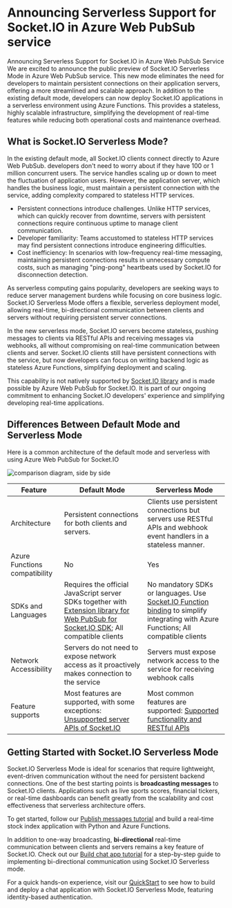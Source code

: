 # Announcing Serverless Support for Socket.IO in Azure Web PubSub service

Announcing Serverless Support for Socket.IO in Azure Web PubSub Service
We are excited to announce the public preview of Socket.IO Serverless Mode in Azure Web PubSub service. This new mode eliminates the need for developers to maintain persistent connections on their application servers, offering a more streamlined and scalable approach. In addition to the existing default mode, developers can now deploy Socket.IO applications in a serverless environment using Azure Functions. This provides a stateless, highly scalable infrastructure, simplifying the development of real-time features while reducing both operational costs and maintenance overhead.

## What is Socket.IO Serverless Mode?

In the existing default mode, all Socket.IO clients connect directly to Azure Web PubSub. developers don't need to worry about if they have 100 or 1 million concurrent users. The service handles scaling up or down to meet the fluctuation of application users. However, the application server, which handles the business logic, must maintain a persistent connection with the service, adding complexity compared to stateless HTTP services.

- Persistent connections introduce challenges. Unlike HTTP services, which can quickly recover from downtime, servers with persistent connections require continuous uptime to manage client communication.
- Developer familiarity: Teams accustomed to stateless HTTP services may find persistent connections introduce engineering difficulties.
- Cost inefficiency: In scenarios with low-frequency real-time messaging, maintaining persistent connections results in unnecessary compute costs, such as managing "ping-pong" heartbeats used by Socket.IO for disconnection detection.

As serverless computing gains popularity, developers are seeking ways to reduce server management burdens while focusing on core business logic. Socket.IO Serverless Mode offers a flexible, serverless deployment model, allowing real-time, bi-directional communication between clients and servers without requiring persistent server connections.

In the new serverless mode, Socket.IO servers become stateless, pushing messages to clients via RESTful APIs and receiving messages via webhooks, all without compromising on real-time communication between clients and server. Socket.IO clients still have persistent connections with the service, but now developers can focus on writing backend logic as stateless Azure Functions, simplifying deployment and scaling.

This capability is not natively supported by [Socket.IO library](https://socket.io/) and is made possible by Azure Web PubSub for Socket.IO. It is part of our ongoing commitment to enhancing Socket.IO developers' experience and simplifying developing real-time applications.

## Differences Between Default Mode and Serverless Mode

Here is a common architecture of the default mode and serverless with using Azure Web PubSub for Socket.IO

![comparison diagram, side by side]()

| Feature | Default Mode | Serverless Mode |
|------------|------------|------------|
|Architecture|Persistent connections for both clients and servers.| Clients use persistent connections but servers use RESTful APIs and webhook event handlers in a stateless manner.|
| Azure Functions compatibility| No | Yes |
|SDKs and Languages| Requires the official JavaScript server SDKs together with [Extension library for Web PubSub for Socket.IO SDK](https://www.npmjs.com/package/@azure/web-pubsub-socket.io); All compatible clients|No mandatory SDKs or languages. Use [Socket.IO Function binding](https://www.nuget.org/packages/Microsoft.Azure.WebJobs.Extensions.WebPubSubForSocketIO) to simplify integrating with Azure Functions; All compatible clients|
|Network Accessibility| Servers do not need to expose network access as it proactively makes connection to the service|Servers must expose network access to the service for receiving webhook calls|
|Feature supports|Most features are supported, with some exceptions: [Unsupported server APIs of Socket.IO](./socketio-supported-server-apis.md)|Most common features are supported: [Supported functionality and RESTful APIs](./socket-io-serverless-protocol.md#supported-functionality-and-restful-apis)|

## Getting Started with Socket.IO Serverless Mode

Socket.IO Serverless Mode is ideal for scenarios that require lightweight, event-driven communication without the need for persistent backend connections. One of the best starting points is **broadcasting messages** to Socket.IO clients. Applications such as live sports scores, financial tickers, or real-time dashboards can benefit greatly from the scalability and cost effectiveness that serverless architecture offers.

To get started, follow our [Publish messages tutorial](https://learn.microsoft.com/azure/azure-web-pubsub/socket-io-serverless-tutorial-python) and build a real-time stock index application with Python and Azure Functions.

In addition to one-way broadcasting, **bi-directional** real-time communication between clients and servers remains a key feature of Socket.IO. Check out our [Build chat app tutorial](https://learn.microsoft.com/azure/azure-web-pubsub/socket-io-serverless-tutorial-javascript) for a step-by-step guide to implementing bi-directional communication using Socket.IO Serverless mode.

For a quick hands-on experience, visit our [QuickStart](https://learn.microsoft.com/azure/azure-web-pubsub/socket-io-serverless-quickstart) to see how to build and deploy a chat application with Socket.IO Serverless Mode, featuring identity-based authentication.
